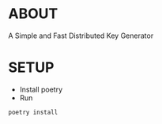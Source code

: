 # ABOUT

A Simple and Fast Distributed Key Generator

# SETUP

- Install poetry
- Run

```bash
poetry install
```
